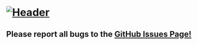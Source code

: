 # [![Header](https://i.imgur.com/vsR3Bu4.png)](https://plextora.github.io/color-picker)

## Please report all bugs to the [GitHub Issues Page!](https://github.com/Plextora/color-picker/issues)
